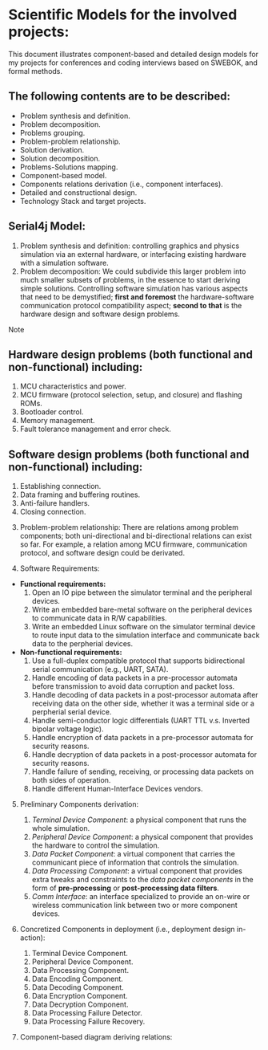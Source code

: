 # Scientific Models for the involved projects:
This document illustrates component-based and detailed design models for my projects for conferences and coding interviews based on SWEBOK, and formal methods. 

## The following contents are to be described:
* Problem synthesis and definition.
* Problem decomposition.
* Problems grouping.
* Problem-problem relationship.
* Solution derivation.
* Solution decomposition.
* Problems-Solutions mapping.
* Component-based model.
* Components relations derivation (i.e., component interfaces).
* Detailed and constructional design.
* Technology Stack and target projects.

## Serial4j Model:
1) Problem synthesis and definition: controlling graphics and physics simulation via an external hardware, or interfacing existing hardware with a simulation software.
2) Problem decomposition: We could subdivide this larger problem into much smaller subsets of problems, in the essence to start deriving simple solutions. Controlling software simulation has various aspects that need to be demystified; **first and foremost** the hardware-software communication protocol compatibility aspect; **second to that** is the hardware design and software design problems. 

> [!NOTE]
> ## Hardware design problems (both functional and non-functional) including:
> 1) MCU characteristics and power.
> 2) MCU firmware (protocol selection, setup, and closure) and flashing ROMs.
> 3) Bootloader control.
> 4) Memory management.
> 5) Fault tolerance management and error check.
>
> ## Software design problems (both functional and non-functional) including:
> 1) Establishing connection.
> 2) Data framing and buffering routines.
> 3) Anti-failure handlers.
> 4) Closing connection.
>

3) Problem-problem relationship: There are relations among problem components; both uni-directional and bi-directional relations can exist so far. For example, a relation among MCU firmware, communication protocol, and software design could be derivated.

4) Software Requirements:
  * **Functional requirements:**
    1) Open an IO pipe between the simulator terminal and the peripheral devices.
    2) Write an embedded bare-metal software on the peripheral devices to communicate data in R/W capabilities.
    3) Write an embedded Linux software on the simulator terminal device to route input data to the simulation interface and communicate back data to the perpherial devices.
  * **Non-functional requirements:**
    1) Use a full-duplex compatible protocol that supports bidirectional serial communication (e.g., UART, SATA).
    2) Handle encoding of data packets in a pre-processor automata before transmission to avoid data corruption and packet loss.
    3) Handle decoding of data packets in a post-processor automata after receiving data on the other side, whether it was a terminal side or a perpherial serial device.
    4) Handle semi-conductor logic differentials (UART TTL v.s. Inverted bipolar voltage logic).
    5) Handle encryption of data packets in a pre-processor automata for security reasons.
    6) Handle decryption of data packets in a post-processor automata for security reasons.
    7) Handle failure of sending, receiving, or processing data packets on both sides of operation.
    8) Handle different Human-Interface Devices vendors.

5) Preliminary Components derivation:
   1) _Terminal Device Component_: a physical component that runs the whole simulation.
   2) _Peripheral Device Component_: a physical component that provides the hardware to control the simulation.
   3) _Data Packet Component_: a virtual component that carries the communicant piece of information that controls the simulation.
   4) _Data Processing Component_: a virtual component that provides extra tweaks and constraints to the _data packet components_ in the form of **pre-processing** or **post-processing data filters**.
   5) _Comm Interface_: an interface specialized to provide an on-wire or wireless communication link between two or more component devices.

6) Concretized Components in deployment (i.e., deployment design in-action):
   1) Terminal Device Component.
   2) Peripheral Device Component.
   3) Data Processing Component.
   4) Data Encoding Component.
   5) Data Decoding Component.
   6) Data Encryption Component.
   7) Data Decryption Component.
   8) Data Processing Failure Detector.
   9) Data Processing Failure Recovery.

7) Component-based diagram deriving relations:
